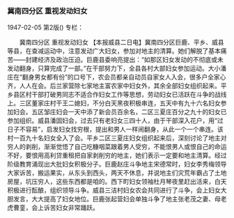 ### 冀南四分区  重视发动妇女

1947-02-05
第2版()
专栏：

　　冀南四分区
    重视发动妇女
    【本报威县二日电】冀南四分区巨鹿、平乡、威县等县，在查减运动中，注意发动广大妇女，参加对地主的清算。她们解脱了基本痛苦——封建经济及政治压迫。巨鹿县委响亮提出：“如那区妇女发动的不彻底或未发动翻身，只算完成了一部。”在干部努力下，全县各村大部妇女参加运动。大小潘庄在“翻身男女都有份”的口号下，农会员都亲自动员自家女人入会，很多户全家心齐，人人在会。后兰家营除七家地主富农家中妇女外，其余全部妇女组织起来。平乡县区村干部打破男同志不适合作妇女工作等思想，劳动妇女已活跃在斗争的战线上。三区董家庄村干王二媳妇，不分白天黑夜积极串连，五天中有九十六名妇女参加妇会。五区邹庄妇会一天中添了新会员百余名，二区三夏庄百分之九十的妇女已参加组织。威县潘固妇会，过去只有老妇女三四十人，由于干部深入花户，用“过日子不容易”，启发妇女找穷根，提出和男人一样闹翻身，从此一个一个串连。该村一百九十名妇女全入了会。平乡二区三夏庄妇女组织起来后，深刻讨论了地主对穷人的剥削，渐渐觉悟了自己吃糠咽菜跟着男人受穷，不能恨男人或恨自己的命运不好，要恨用高利贷重租把自家剥削穷的地主，她们表示一定要和地主清算。经过阶级教育涌现出大批妇女积极分子。巨鹿赵庄斗争地主宋德常时，妇女李秀梅领导大家诉苦，搬运果实，从东头到西头，两天不休息，并说地主们灾荒年霸占了土地房屋，坑压穷人，这些东西都是咱的。西下町妇女领袖杜月琴夜里赶出活来，白天积极进行酝酿，组织领导斗争。威县三洁村妇女农会共同进行了斗争，会上妇女大胆发言，大大提高了妇女地位。巨鹿张起营妇会单独斗争了地主张老茂之妻、母老虎曹銮，会上诉苦妇女非常踊跃。
